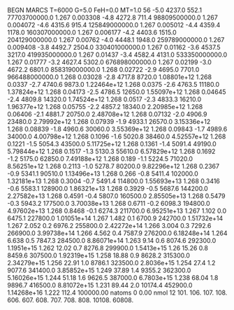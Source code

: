 BEGN
MARCS T=6000 G=5.0 FeH=0.0 MT=1.0
                  56
-5.0 4237.0 552.1 77703700000.0 1.267 0.003308 
-4.8 4272.8 711.4 98809500000.0 1.267 0.004072 
-4.6 4315.6 915.4 125849000000.0 1.267 0.005012 
-4.4 4359.4 1178.0 160307000000.0 1.267 0.006177 
-4.2 4403.6 1515.0 204129000000.0 1.267 0.00762 
-4.0 4448.1 1948.0 259789000000.0 1.267 0.009408 
-3.8 4492.7 2504.0 330401000000.0 1.267 0.01162 
-3.6 4537.5 3217.0 419935000000.0 1.267 0.01437 
-3.4 4582.4 4131.0 533350000000.0 1.267 0.01777 
-3.2 4627.4 5302.0 676898000000.0 1.267 0.02199 
-3.0 4672.2 6801.0 858319000000.0 1.268 0.02722 
-2.9 4695.0 7701.0 966488000000.0 1.268 0.03028 
-2.8 4717.8 8720.0 1.08801e+12 1.268 0.0337 
-2.7 4740.6 9873.0 1.22464e+12 1.268 0.0375 
-2.6 4763.5 11180.0 1.37824e+12 1.268 0.04173 
-2.5 4786.5 12650.0 1.55097e+12 1.268 0.04645 
-2.4 4809.8 14320.0 1.74524e+12 1.268 0.0517 
-2.3 4833.3 16210.0 1.96377e+12 1.268 0.05755 
-2.2 4857.2 18340.0 2.20985e+12 1.268 0.06406 
-2.1 4881.7 20750.0 2.48708e+12 1.268 0.07132 
-2.0 4906.9 23480.0 2.79992e+12 1.268 0.07939 
-1.9 4933.1 26570.0 3.15336e+12 1.268 0.08839 
-1.8 4960.6 30060.0 3.55369e+12 1.268 0.09843 
-1.7 4989.6 34000.0 4.00798e+12 1.268 0.1096 
-1.6 5020.8 38460.0 4.52557e+12 1.268 0.1221 
-1.5 5054.3 43500.0 5.11725e+12 1.268 0.1361 
-1.4 5091.4 49190.0 5.79844e+12 1.268 0.1517 
-1.3 5130.3 55610.0 6.57829e+12 1.268 0.1692 
-1.2 5175.0 62850.0 7.49188e+12 1.268 0.189 
-1.1 5224.5 71020.0 8.56251e+12 1.268 0.2113 
-1.0 5278.7 80200.0 9.82296e+12 1.268 0.2367 
-0.9 5341.1 90510.0 1.13496e+13 1.268 0.266 
-0.8 5411.4 102000.0 1.32181e+13 1.268 0.3004 
-0.7 5491.4 114800.0 1.55693e+13 1.268 0.3416 
-0.6 5583.1 128900.0 1.86321e+13 1.268 0.3929 
-0.5 5687.6 144200.0 2.27582e+13 1.268 0.4591 
-0.4 5807.0 160500.0 2.85505e+13 1.268 0.5479 
-0.3 5943.2 177500.0 3.70038e+13 1.268 0.6711 
-0.2 6098.3 194800.0 4.97602e+13 1.268 0.8468 
-0.1 6274.3 211700.0 6.95251e+13 1.267 1.102 
0.0 6475.1 227800.0 1.01051e+14 1.267 1.482 
0.1 6700.9 242700.0 1.51732e+14 1.267 2.052 
0.2 6976.2 255800.0 2.42272e+14 1.266 3.004 
0.3 7292.6 266900.0 3.99738e+14 1.266 4.562 
0.4 7587.9 276200.0 6.18248e+14 1.264 6.638 
0.5 7847.3 284500.0 8.86071e+14 1.263 9.14 
0.6 8074.6 292300.0 1.1951e+15 1.262 12.02 
0.7 8276.8 299900.0 1.5413e+15 1.26 15.26 
0.8 8459.6 307500.0 1.92319e+15 1.258 18.88 
0.9 8628.2 315300.0 2.34279e+15 1.256 22.91 
1.0 8786.1 323500.0 2.8036e+15 1.254 27.4 
1.2 9077.6 341400.0 3.85852e+15 1.249 37.89 
1.4 9355.2 362300.0 5.16026e+15 1.244 51.18 
1.6 9626.5 387000.0 6.7803e+15 1.238 68.04 
1.8 9896.7 416500.0 8.81072e+15 1.231 89.44 
2.0 10174.4 452900.0 1.14268e+16 1.222 112.4 
100000.00
natoms              0      0.00
nmol          12
          101.         106.       107.      108.         606.        607.        608.
          707.         708.       808.    10108.       60808.
